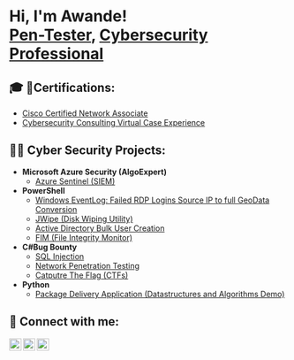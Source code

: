 <h1>Hi, I'm Awande! <br/><a href="https://github.com/Cybershezi">Pen-Tester</a>, <a href="https://www.linkedin.com/in/awande-shezi-31a236211/r/">Cybersecurity Professional</a> </h1>
<h2><b>🎓 📜Certifications:</b></h2>

- [Cisco Certified Network Associate](https://imgur.com/a/lBV2wTI)
- [Cybersecurity Consulting Virtual Case Experience](https://imgur.com/a/VW7DweY)

<h2>👨‍💻 Cyber Security Projects:</h2>

- <b>Microsoft Azure Security (AlgoExpert)</b>
  - [Azure Sentinel (SIEM)](https://github.com/joshmadakor1/Algorithms-Practice)
- <b>PowerShell</b>
  - [Windows EventLog: Failed RDP Logins Source IP to full GeoData Conversion](https://github.com/joshmadakor1/Sentinel-Lab)
  - [JWipe (Disk Wiping Utility)](https://github.com/joshmadakor1/Jwipe.PowerShell)
  - [Active Directory Bulk User Creation](https://github.com/joshmadakor1/AD_PS)
  - [FIM (File Integrity Monitor)](https://github.com/joshmadakor1/PowerShell-Integrity-FIM)
- <b>C#Bug Bounty</b>
  - [SQL Injection](https://github.com/joshmadakor1/EncrypterPOC)
  - [Network Penetration Testing](https://github.com/joshmadakor1/DecrypterPOC)
  - [Catputre The Flag (CTFs)](https://github.com/joshmadakor1/Key-Logger-With-Email)
- <b>Python</b>
  - [Package Delivery Application (Datastructures and Algorithms Demo)](https://github.com/joshmadakor1/Package-Delivery-Pathfinding-Algorithm)


<h2> 🤳 Connect with me:</h2>

[<img align="left" alt="JoshMadakor | Twitter" width="22px" src="https://cdn.jsdelivr.net/npm/simple-icons@v3/icons/twitter.svg" />][twitter]
[<img align="left" alt="JoshMadakor | LinkedIn" width="22px" src="https://cdn.jsdelivr.net/npm/simple-icons@v3/icons/linkedin.svg" />][linkedin]
[<img align="left" alt="JoshMadakor | Instagram" width="22px" src="https://cdn.jsdelivr.net/npm/simple-icons@v3/icons/instagram.svg" />][instagram]

[twitter]: https://twitter.com/SheziAwande
[instagram]: https://www.instagram.com/awande_shezi/
[linkedin]: https://www.linkedin.com/in/awande-shezi-31a236211/

<!--
**** is a ✨ _special_ ✨ repository because its `README.md` (this file) appears on your GitHub profile.

Here are some ideas to get you started:

- 🔭 I’m currently working on ...
- 🌱 I’m currently learning ...
- 👯 I’m looking to collaborate on ...
- 🤔 I’m looking for help with ...
- 💬 Ask me about ...
- 📫 How to reach me: ...
- 😄 Pronouns: ...
- ⚡ Fun fact: ...
-->
